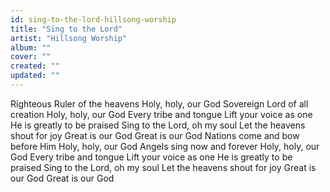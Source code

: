 ```yaml
---
id: sing-to-the-lord-hillsong-worship
title: "Sing to the Lord"
artist: "Hillsong Worship"
album: ""
cover: ""
created: ""
updated: ""
---
```


Righteous Ruler of the heavens
Holy, holy, our God
Sovereign Lord of all creation
Holy, holy, our God
Every tribe and tongue
Lift your voice as one
He is greatly to be praised
Sing to the Lord, oh my soul
Let the heavens shout for joy
Great is our God
Great is our God
Nations come and bow before Him
Holy, holy, our God
Angels sing now and forever
Holy, holy, our God
Every tribe and tongue
Lift your voice as one
He is greatly to be praised
Sing to the Lord, oh my soul
Let the heavens shout for joy
Great is our God
Great is our God